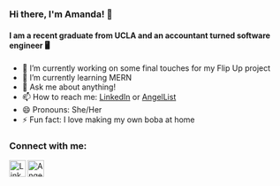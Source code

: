 ### Hi there, I'm Amanda! 👋
#### I am a recent graduate from UCLA and an accountant turned software engineer 🖥️

- 🔭 I’m currently working on some final touches for my Flip Up project
- 🌱 I’m currently learning MERN
- 💬 Ask me about anything!
- 📫 How to reach me: [LinkedIn](https://www.linkedin.com/in/amanda-chen-4b175a146/) or [AngelList](https://angel.co/u/amanda-chen-13)
- 😄 Pronouns: She/Her
- ⚡ Fun fact: I love making my own boba at home


### Connect with me:
[<img align="left" alt="LinkedIn" width="30px" src="https://cdn.jsdelivr.net/npm/simple-icons@v3/icons/linkedin.svg"/>](https://www.linkedin.com/in/amanda-chen-4b175a146/)
[<img align="left" alt="AngelList" width="30px" src="https://cdn.jsdelivr.net/npm/simple-icons@v3/icons/angellist.svg"/>](https://angel.co/u/amanda-chen-13)
